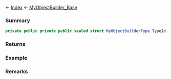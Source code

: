 ← [Index](Api-Index) ← [MyObjectBuilder_Base](VRage.ObjectBuilders.MyObjectBuilder_Base)

### Summary

```csharp
private public private public sealed struct.MyObjectBuilderType TypeId { ; }
```

### Returns

### Example

### Remarks

